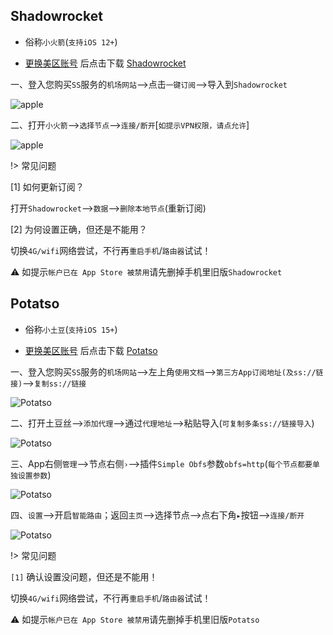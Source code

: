 ## Shadowrocket

* 俗称`小火箭`(`支持iOS 12+`)

* [更换美区账号](https://app.derk.top) 后点击下载 [Shadowrocket](https://apps.apple.com/us/app/shadowrocket/id932747118)

一、登入您购买`SS`服务的`机场网站`-->点击`一键订阅`-->导入到`Shadowrocket`

![apple](media/apple/srk_1.jpg ':size=360')

二、打开`小火箭`-->`选择节点`-->`连接/断开`[`如提示VPN权限，请点允许`]

![apple](media/apple/srk_2.jpg ':size=360')

!> 常见问题

[1] 如何更新订阅？

打开`Shadowrocket`-->`数据`-->`删除本地节点`(重新订阅)

[2] 为何设置正确，但还是不能用？

切换`4G/wifi`网络尝试，不行再`重启手机`/`路由器`试试！

⚠️ 如提示`帐户已在 App Store 被禁用`请先删掉手机里旧版`Shadowrocket`

## Potatso

* 俗称`小土豆`(`支持iOS 15+`)

* [更换美区账号](https://app.derk.top) 后点击下载 [Potatso](https://apps.apple.com/us/app/potatso/id1239860606)

一、登入您购买`SS`服务的`机场网站`-->左上角`使用文档`-->`第三方App订阅地址(及ss://链接)`-->`复制ss://链接`

![Potatso](media/apple/pt_1.jpg ':size=360')

二、打开土豆丝-->`添加代理`-->通过`代理地址`-->粘贴导入(`可复制多条ss://链接导入`)

![Potatso](media/apple/pt_2.jpg ':size=360')

三、App右侧`管理`-->节点右侧`›`-->插件`Simple Obfs`参数`obfs=http`(`每个节点都要单独设置参数`)

![Potatso](media/apple/obfs.jpg ':size=360')

四、`设置`-->开启`智能路由`；返回`主页`-->选择节点-->点右下角`▸`按钮-->`连接/断开`

![Potatso](media/apple/pt_3.jpg ':size=360')

!> 常见问题

`[1]` 确认设置没问题，但还是不能用！

切换`4G/wifi`网络尝试，不行再`重启手机`/`路由器`试试！

⚠️ 如提示`帐户已在 App Store 被禁用`请先删掉手机里旧版`Potatso`
